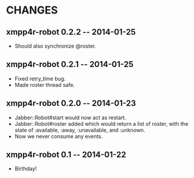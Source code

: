 # CHANGES

## xmpp4r-robot 0.2.2 -- 2014-01-25

* Should also synchronize @roster.

## xmpp4r-robot 0.2.1 -- 2014-01-25

* Fixed retry_time bug.
* Made roster thread safe.

## xmpp4r-robot 0.2.0 -- 2014-01-23

* Jabber::Robot#start would now act as restart.
* Jabber::Robot#roster added which would return a list of roster,
  with the state of :available, :away, :unavailable, and :unknown.
* Now we never consume any events.

## xmpp4r-robot 0.1 -- 2014-01-22

* Birthday!
